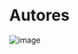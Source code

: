 # Autores
![image](https://user-images.githubusercontent.com/80106256/235919964-248a6856-f1c7-44d7-aeb1-dd2f3b47463c.png)
